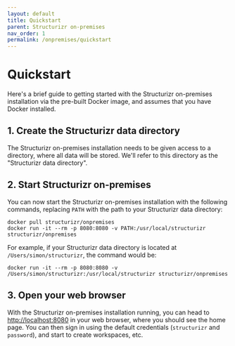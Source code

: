```yaml
---
layout: default
title: Quickstart
parent: Structurizr on-premises
nav_order: 1
permalink: /onpremises/quickstart
---
```


# Quickstart

Here's a brief guide to getting started with the Structurizr on-premises installation via the pre-built Docker image,
and assumes that you have Docker installed.

## 1. Create the Structurizr data directory

The Structurizr on-premises installation needs to be given access to a directory, where all data will be stored.
We'll refer to this directory as the "Structurizr data directory".

## 2. Start Structurizr on-premises

You can now start the Structurizr on-premises installation with the following commands, replacing `PATH` with the path to your Structurizr data directory:

```
docker pull structurizr/onpremises
docker run -it --rm -p 8080:8080 -v PATH:/usr/local/structurizr structurizr/onpremises
```

For example, if your Structurizr data directory is located at `/Users/simon/structurizr`, the command would be:

```
docker run -it --rm -p 8080:8080 -v /Users/simon/structurizr:/usr/local/structurizr structurizr/onpremises
```

## 3. Open your web browser

With the Structurizr on-premises installation running, you can head to [http://localhost:8080](http://localhost:8080) in your web browser, where
you should see the home page. You can then sign in using the default credentials (`structurizr` and `password`), and start to create workspaces, etc.